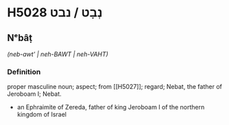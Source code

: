# H5028 נְבָט / נבט

## Nᵉbâṭ

_(neb-awt' | neh-BAWT | neh-VAHT)_

### Definition

proper masculine noun; aspect; from [[H5027]]; regard; Nebat, the father of Jeroboam I; Nebat.

- an Ephraimite of Zereda, father of king Jeroboam I of the northern kingdom of Israel
